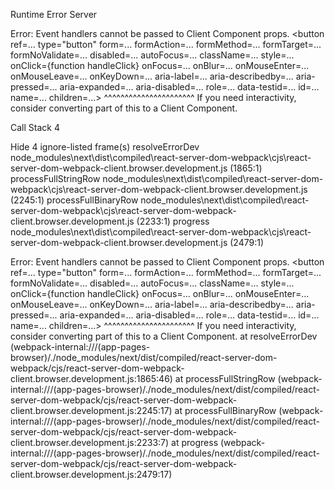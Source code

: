 Runtime Error
Server


Error: Event handlers cannot be passed to Client Component props.
  <button ref=... type="button" form=... formAction=... formMethod=... formTarget=... formNoValidate=... disabled=... autoFocus=... className=... style=... onClick={function handleClick} onFocus=... onBlur=... onMouseEnter=... onMouseLeave=... onKeyDown=... aria-label=... aria-describedby=... aria-pressed=... aria-expanded=... aria-disabled=... role=... data-testid=... id=... name=... children=...>
                                                                                                                                                                    ^^^^^^^^^^^^^^^^^^^^^^
If you need interactivity, consider converting part of this to a Client Component.

Call Stack
4

Hide 4 ignore-listed frame(s)
resolveErrorDev
node_modules\next\dist\compiled\react-server-dom-webpack\cjs\react-server-dom-webpack-client.browser.development.js (1865:1)
processFullStringRow
node_modules\next\dist\compiled\react-server-dom-webpack\cjs\react-server-dom-webpack-client.browser.development.js (2245:1)
processFullBinaryRow
node_modules\next\dist\compiled\react-server-dom-webpack\cjs\react-server-dom-webpack-client.browser.development.js (2233:1)
progress
node_modules\next\dist\compiled\react-server-dom-webpack\cjs\react-server-dom-webpack-client.browser.development.js (2479:1)

Error: Event handlers cannot be passed to Client Component props.
  <button ref=... type="button" form=... formAction=... formMethod=... formTarget=... formNoValidate=... disabled=... autoFocus=... className=... style=... onClick={function handleClick} onFocus=... onBlur=... onMouseEnter=... onMouseLeave=... onKeyDown=... aria-label=... aria-describedby=... aria-pressed=... aria-expanded=... aria-disabled=... role=... data-testid=... id=... name=... children=...>
                                                                                                                                                                    ^^^^^^^^^^^^^^^^^^^^^^
If you need interactivity, consider converting part of this to a Client Component.
    at resolveErrorDev (webpack-internal:///(app-pages-browser)/./node_modules/next/dist/compiled/react-server-dom-webpack/cjs/react-server-dom-webpack-client.browser.development.js:1865:46)
    at processFullStringRow (webpack-internal:///(app-pages-browser)/./node_modules/next/dist/compiled/react-server-dom-webpack/cjs/react-server-dom-webpack-client.browser.development.js:2245:17)
    at processFullBinaryRow (webpack-internal:///(app-pages-browser)/./node_modules/next/dist/compiled/react-server-dom-webpack/cjs/react-server-dom-webpack-client.browser.development.js:2233:7)
    at progress (webpack-internal:///(app-pages-browser)/./node_modules/next/dist/compiled/react-server-dom-webpack/cjs/react-server-dom-webpack-client.browser.development.js:2479:17)